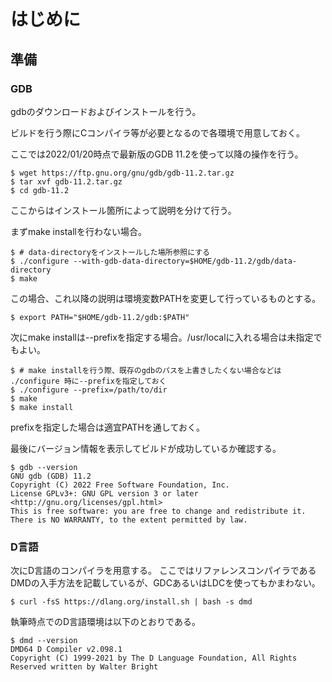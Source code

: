 # はじめに

## 準備

### GDB

gdbのダウンロードおよびインストールを行う。

ビルドを行う際にCコンパイラ等が必要となるので各環境で用意しておく。

ここでは2022/01/20時点で最新版のGDB 11.2を使って以降の操作を行う。

```console
$ wget https://ftp.gnu.org/gnu/gdb/gdb-11.2.tar.gz
$ tar xvf gdb-11.2.tar.gz
$ cd gdb-11.2
```

ここからはインストール箇所によって説明を分けて行う。

まずmake installを行わない場合。

```
$ # data-directoryをインストールした場所参照にする
$ ./configure --with-gdb-data-directory=$HOME/gdb-11.2/gdb/data-directory
$ make
```

この場合、これ以降の説明は環境変数PATHを変更して行っているものとする。

```console
$ export PATH="$HOME/gdb-11.2/gdb:$PATH"
```

次にmake installは--prefixを指定する場合。/usr/localに入れる場合は未指定でもよい。

```console
$ # make installを行う際、既存のgdbのパスを上書きしたくない場合などは ./configure 時に--prefixを指定しておく
$ ./configure --prefix=/path/to/dir
$ make
$ make install
```

prefixを指定した場合は適宜PATHを通しておく。

最後にバージョン情報を表示してビルドが成功しているか確認する。

```console
$ gdb --version
GNU gdb (GDB) 11.2
Copyright (C) 2022 Free Software Foundation, Inc.
License GPLv3+: GNU GPL version 3 or later <http://gnu.org/licenses/gpl.html>
This is free software: you are free to change and redistribute it.
There is NO WARRANTY, to the extent permitted by law.
```

### D言語

次にD言語のコンパイラを用意する。
ここではリファレンスコンパイラであるDMDの入手方法を記載しているが、GDCあるいはLDCを使ってもかまわない。

```console
$ curl -fsS https://dlang.org/install.sh | bash -s dmd
```

執筆時点でのD言語環境は以下のとおりである。

```console
$ dmd --version
DMD64 D Compiler v2.098.1
Copyright (C) 1999-2021 by The D Language Foundation, All Rights Reserved written by Walter Bright
```
